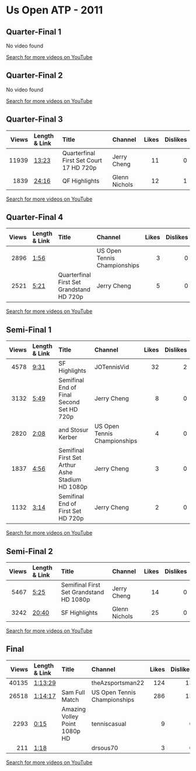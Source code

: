 
# Us Open ATP - 2011
    
## Quarter-Final 1
No video found

[Search for more videos on YouTube](https://www.youtube.com/results?search_query=%22us+open%22+%22Wozniacki%22+%22Petkovic%22+%222011%22+%22highlights%22)     

## Quarter-Final 2
No video found

[Search for more videos on YouTube](https://www.youtube.com/results?search_query=%22us+open%22+%22Williams%22+%22Pavlyuchenkova%22+%222011%22+%22highlights%22)     

## Quarter-Final 3
|   Views | Length & Link                                        | Title                                    | Channel       |   Likes |   Dislikes |
|--------:|:-----------------------------------------------------|:-----------------------------------------|:--------------|--------:|-----------:|
|   11939 | [13:23](https://www.youtube.com/watch?v=pv1dLdruu1Y) | Quarterfinal  First Set Court 17 HD 720p | Jerry Cheng   |      11 |          0 |
|    1839 | [24:16](https://www.youtube.com/watch?v=WmPKlaHfIz0) | QF Highlights                            | Glenn Nichols |      12 |          1 |

[Search for more videos on YouTube](https://www.youtube.com/results?search_query=%22us+open%22+%22Kerber%22+%22Pennetta%22+%222011%22+%22highlights%22)     

## Quarter-Final 4
|   Views | Length & Link                                       | Title                                      | Channel                      |   Likes |   Dislikes |
|--------:|:----------------------------------------------------|:-------------------------------------------|:-----------------------------|--------:|-----------:|
|    2896 | [1:56](https://www.youtube.com/watch?v=ZbY_0T_PfUM) |                                            | US Open Tennis Championships |       3 |          0 |
|    2521 | [5:21](https://www.youtube.com/watch?v=5SsGiB9AkLs) | Quarterfinal  First Set Grandstand HD 720p | Jerry Cheng                  |       5 |          0 |

[Search for more videos on YouTube](https://www.youtube.com/results?search_query=%22us+open%22+%22Stosur%22+%22Zvonareva%22+%222011%22+%22highlights%22)     

## Semi-Final 1
|   Views | Length & Link                                       | Title                                             | Channel                      |   Likes |   Dislikes |
|--------:|:----------------------------------------------------|:--------------------------------------------------|:-----------------------------|--------:|-----------:|
|    4578 | [9:31](https://www.youtube.com/watch?v=I-J6V6v_UCY) | SF Highlights                                     | JOTennisVid                  |      32 |          2 |
|    3132 | [5:49](https://www.youtube.com/watch?v=1oy76M6slx4) | Semifinal  End of Final Second Set HD 720p        | Jerry Cheng                  |       8 |          0 |
|    2820 | [2:08](https://www.youtube.com/watch?v=0ILL_as5qK0) | and Stosur  Kerber                                | US Open Tennis Championships |       4 |          0 |
|    1837 | [4:56](https://www.youtube.com/watch?v=-Es8zdxjXf8) | Semifinal  First Set Arthur Ashe Stadium HD 1080p | Jerry Cheng                  |       3 |          0 |
|    1132 | [3:14](https://www.youtube.com/watch?v=fb0fvGiy6GE) | Semifinal  End of First Set HD 720p               | Jerry Cheng                  |       2 |          0 |

[Search for more videos on YouTube](https://www.youtube.com/results?search_query=%22us+open%22+%22Williams%22+%22Wozniacki%22+%222011%22+%22highlights%22)     

## Semi-Final 2
|   Views | Length & Link                                        | Title                                    | Channel       |   Likes |   Dislikes |
|--------:|:-----------------------------------------------------|:-----------------------------------------|:--------------|--------:|-----------:|
|    5467 | [5:25](https://www.youtube.com/watch?v=E9i6BBZWs2w)  | Semifinal  First Set Grandstand HD 1080p | Jerry Cheng   |      14 |          0 |
|    3242 | [20:40](https://www.youtube.com/watch?v=TbHkQx35ePI) | SF Highlights                            | Glenn Nichols |      25 |          0 |

[Search for more videos on YouTube](https://www.youtube.com/results?search_query=%22us+open%22+%22Stosur%22+%22Kerber%22+%222011%22+%22highlights%22)     

## Final
|   Views | Length & Link                                          | Title                             | Channel                      |   Likes |   Dislikes |
|--------:|:-------------------------------------------------------|:----------------------------------|:-----------------------------|--------:|-----------:|
|   40135 | [1:13:29](https://www.youtube.com/watch?v=vAmKdeRmJHQ) |                                   | theAzsportsman22             |     124 |         13 |
|   26518 | [1:14:17](https://www.youtube.com/watch?v=BlDh-9oRIhM) | Sam   Full Match                  | US Open Tennis Championships |     286 |         13 |
|    2293 | [0:15](https://www.youtube.com/watch?v=MXxi2QRuBig)    | Amazing Volley Point     1080p HD | tenniscasual                 |       9 |          0 |
|     211 | [1:18](https://www.youtube.com/watch?v=2UJuknB_nmk)    |                                   | drsous70                     |       3 |          0 |

[Search for more videos on YouTube](https://www.youtube.com/results?search_query=%22us+open%22+%22Stosur%22+%22Williams%22+%222011%22+%22highlights%22)     
